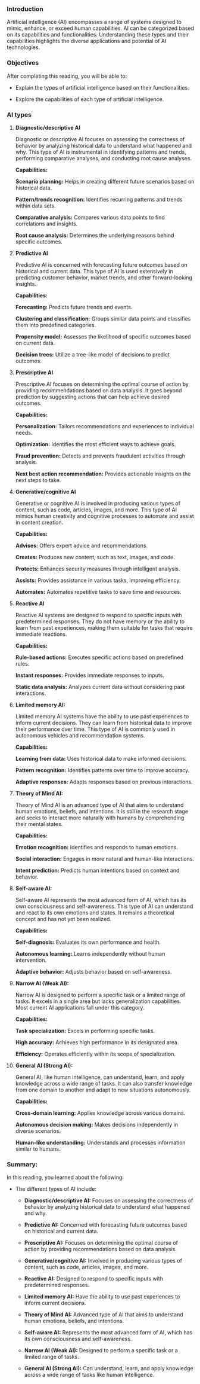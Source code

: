 ### Introduction

Artificial intelligence (AI) encompasses a range of systems designed to mimic, enhance, or exceed human capabilities. AI can be categorized based on its capabilities and functionalities. Understanding these types and their capabilities highlights the diverse applications and potential of AI technologies.

### Objectives

After completing this reading, you will be able to:

- Explain the types of artificial intelligence based on their functionalities.
    
- Explore the capabilities of each type of artificial intelligence.
    

### AI types

1. **Diagnostic/descriptive AI**
    
    Diagnostic or descriptive AI focuses on assessing the correctness of behavior by analyzing historical data to understand what happened and why. This type of AI is instrumental in identifying patterns and trends, performing comparative analyses, and conducting root cause analyses.
    
    **Capabilities:**
    
    **Scenario planning:** Helps in creating different future scenarios based on historical data.
    
    **Pattern/trends recognition:** Identifies recurring patterns and trends within data sets.
    
    **Comparative analysis:** Compares various data points to find correlations and insights.
    
    **Root cause analysis:** Determines the underlying reasons behind specific outcomes.
    
2. **Predictive AI**
    
    Predictive AI is concerned with forecasting future outcomes based on historical and current data. This type of AI is used extensively in predicting customer behavior, market trends, and other forward-looking insights.
    
    **Capabilities:**
    
    **Forecasting:** Predicts future trends and events.
    
    **Clustering and classification:** Groups similar data points and classifies them into predefined categories.
    
    **Propensity model:** Assesses the likelihood of specific outcomes based on current data.
    
    **Decision trees:** Utilize a tree-like model of decisions to predict outcomes.
    
3. **Prescriptive AI**
    
    Prescriptive AI focuses on determining the optimal course of action by providing recommendations based on data analysis. It goes beyond prediction by suggesting actions that can help achieve desired outcomes.
    
    **Capabilities:**
    
    **Personalization:** Tailors recommendations and experiences to individual needs.
    
    **Optimization:** Identifies the most efficient ways to achieve goals.
    
    **Fraud prevention:** Detects and prevents fraudulent activities through analysis.
    
    **Next best action recommendation:** Provides actionable insights on the next steps to take.
    
4. **Generative/cognitive AI**
    
    Generative or cognitive AI is involved in producing various types of content, such as code, articles, images, and more. This type of AI mimics human creativity and cognitive processes to automate and assist in content creation.
    
    **Capabilities:**
    
    **Advises:** Offers expert advice and recommendations.
    
    **Creates:** Produces new content, such as text, images, and code.
    
    **Protects:** Enhances security measures through intelligent analysis.
    
    **Assists:** Provides assistance in various tasks, improving efficiency.
    
    **Automates:** Automates repetitive tasks to save time and resources.
    
5. **Reactive AI**
    
    Reactive AI systems are designed to respond to specific inputs with predetermined responses. They do not have memory or the ability to learn from past experiences, making them suitable for tasks that require immediate reactions.
    
    **Capabilities:**
    
    **Rule-based actions:** Executes specific actions based on predefined rules.
    
    **Instant responses:** Provides immediate responses to inputs.
    
    **Static data analysis:** Analyzes current data without considering past interactions.
    
6. **Limited memory AI:**
    
    Limited memory AI systems have the ability to use past experiences to inform current decisions. They can learn from historical data to improve their performance over time. This type of AI is commonly used in autonomous vehicles and recommendation systems.
    
    **Capabilities:**
    
    **Learning from data:** Uses historical data to make informed decisions.
    
    **Pattern recognition:** Identifies patterns over time to improve accuracy.
    
    **Adaptive responses:** Adapts responses based on previous interactions.
    
7. **Theory of Mind AI:**
    
    Theory of Mind AI is an advanced type of AI that aims to understand human emotions, beliefs, and intentions. It is still in the research stage and seeks to interact more naturally with humans by comprehending their mental states.
    
    **Capabilities:**
    
    **Emotion recognition:** Identifies and responds to human emotions.
    
    **Social interaction:** Engages in more natural and human-like interactions.
    
    **Intent prediction:** Predicts human intentions based on context and behavior.
    
8. **Self-aware AI:**
    
    Self-aware AI represents the most advanced form of AI, which has its own consciousness and self-awareness. This type of AI can understand and react to its own emotions and states. It remains a theoretical concept and has not yet been realized.
    
    **Capabilities:**
    
    **Self-diagnosis:** Evaluates its own performance and health.
    
    **Autonomous learning:** Learns independently without human intervention.
    
    **Adaptive behavior:** Adjusts behavior based on self-awareness.
    
9. **Narrow AI (Weak AI):**
    
    Narrow AI is designed to perform a specific task or a limited range of tasks. It excels in a single area but lacks generalization capabilities. Most current AI applications fall under this category.
    
    **Capabilities:**
    
    **Task specialization:** Excels in performing specific tasks.
    
    **High accuracy:** Achieves high performance in its designated area.
    
    **Efficiency:** Operates efficiently within its scope of specialization.
    
10. **General AI (Strong AI):**
    
    General AI, like human intelligence, can understand, learn, and apply knowledge across a wide range of tasks. It can also transfer knowledge from one domain to another and adapt to new situations autonomously.
    
    **Capabilities:**
    
    **Cross-domain learning:** Applies knowledge across various domains.
    
    **Autonomous decision making:** Makes decisions independently in diverse scenarios.
    
    **Human-like understanding:** Understands and processes information similar to humans.
    

### Summary:

In this reading, you learned about the following:

- The different types of AI include:
    
    - **Diagnostic/descriptive AI:** Focuses on assessing the correctness of behavior by analyzing historical data to understand what happened and why.
        
    - **Predictive AI:** Concerned with forecasting future outcomes based on historical and current data.
        
    - **Prescriptive AI:** Focuses on determining the optimal course of action by providing recommendations based on data analysis.
        
    - **Generative/cognitive AI:** Involved in producing various types of content, such as code, articles, images, and more.
        
    - **Reactive AI:** Designed to respond to specific inputs with predetermined responses.
        
    - **Limited memory AI:** Have the ability to use past experiences to inform current decisions.
        
    - **Theory of Mind AI:** Advanced type of AI that aims to understand human emotions, beliefs, and intentions.
        
    - **Self-aware AI:** Represents the most advanced form of AI, which has its own consciousness and self-awareness.
        
    - **Narrow AI (Weak AI):** Designed to perform a specific task or a limited range of tasks.
        
    - **General AI (Strong AI):** Can understand, learn, and apply knowledge across a wide range of tasks like human intelligence.